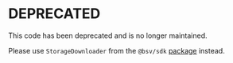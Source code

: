 # DEPRECATED

This code has been deprecated and is no longer maintained.

Please use `StorageDownloader` from the `@bsv/sdk` [package](https://github.com/bitcoin-sv/ts-sdk) instead.
